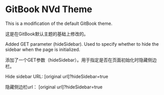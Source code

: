 # GitBook NVd Theme

This is a modification of the default GitBook theme.

这是在GitBook默认主题的基础上修改的。


Added GET parameter (hideSidebar). Used to specify whether to hide the sidebar when the page is initialized.

添加了一个GET参数（hideSidebar）。用于指定是否在页面初始化时隐藏侧边栏。


Hide sidebar URL: [original url]?hideSidebar=true

隐藏侧边栏url： [original url]?hideSidebar=true